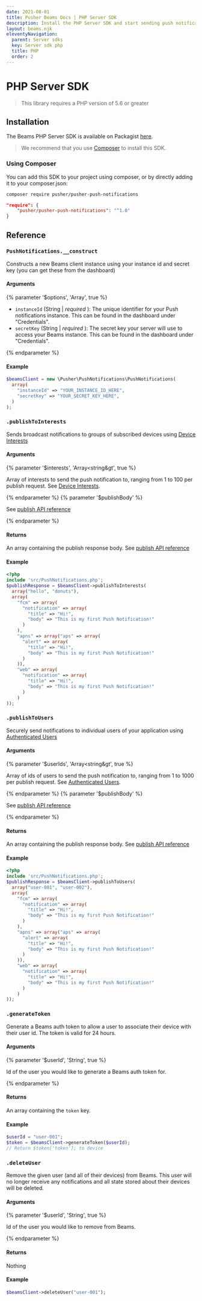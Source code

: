 ```yaml
---
date: 2021-08-01
title: Pusher Beams Docs | PHP Server SDK
description: Install the PHP Server SDK and start sending push notifications to your users. Learn how to install using composer and publish notificaitons from your PHP app.
layout: beams.njk
eleventyNavigation:
  parent: Server sdks
  key: Server sdk php
  title: PHP
  order: 2
---
```


# PHP Server SDK

> This library requires a PHP version of 5.6 or greater

## Installation

The Beams PHP Server SDK is available on Packagist [here](https://packagist.org/packages/pusher/pusher-push-notifications).

> We recommend that you use [Composer](https://getcomposer.org/) to install this SDK.

### Using Composer

You can add this SDK to your project using composer, or by directly adding it to your composer.json:

```bash
composer require pusher/pusher-push-notifications
```

```json
"require": {
    "pusher/pusher-push-notifications": "^1.0"
}
```

## Reference

### `PushNotifications.__construct`

Constructs a new Beams client instance using your instance id and secret key (you can get these from the dashboard)

#### Arguments

{% parameter '$options', 'Array', true %}

- `instanceId` (String | _required_ ): The unique identifier for your Push notifications instance. This can be found in the dashboard under "Credentials".
- `secretKey` (String | _required_ ): The secret key your server will use to access your Beams instance. This can be found in the dashboard under "Credentials".

{% endparameter %}

#### Example

```php
$beamsClient = new \Pusher\PushNotifications\PushNotifications(
  array(
    "instanceId" => "YOUR_INSTANCE_ID_HERE",
    "secretKey" => "YOUR_SECRET_KEY_HERE",
  )
);
```

### `.publishToInterests`

Sends broadcast notifications to groups of subscribed devices using [Device Interests](/docs/beams/concepts/device-interests)

#### Arguments

{% parameter '$interests', 'Array&lt;string&gt', true %}

Array of interests to send the push notification to, ranging from 1 to 100 per publish request. See [Device Interests](/docs/beams/concepts/device-interests).

{% endparameter %}
{% parameter '$publishBody' %}

See [publish API reference](/docs/beams/reference/publish-api#request-body)

{% endparameter %}

#### Returns

An array containing the publish response body. See [publish API reference](/docs/beams/reference/publish-api#success-response-body)

#### Example

```php
<?php
include 'src/PushNotifications.php';
$publishResponse = $beamsClient->publishToInterests(
  array("hello", "donuts"),
  array(
    "fcm" => array(
      "notification" => array(
        "title" => "Hi!",
        "body" => "This is my first Push Notification!"
      )
    ),
    "apns" => array("aps" => array(
      "alert" => array(
        "title" => "Hi!",
        "body" => "This is my first Push Notification!"
      )
    )),
    "web" => array(
      "notification" => array(
        "title" => "Hi!",
        "body" => "This is my first Push Notification!"
      )
    )
));
```

### `.publishToUsers`

Securely send notifications to individual users of your application using [Authenticated Users](/docs/beams/concepts/authenticated-users)

#### Arguments

{% parameter '$userIds', 'Array&lt;string&gt', true %}

Array of ids of users to send the push notification to, ranging from 1 to 1000 per publish request. See [Authenticated Users](/docs/beams/concepts/authenticated-users).

{% endparameter %}
{% parameter '$publishBody' %}

See [publish API reference](/docs/beams/reference/publish-api#request-body)

{% endparameter %}

#### Returns

An array containing the publish response body. See [publish API reference](/docs/beams/reference/publish-api#success-response-body)

#### Example

```php
<?php
include 'src/PushNotifications.php';
$publishResponse = $beamsClient->publishToUsers(
  array("user-001", "user-002"),
  array(
    "fcm" => array(
      "notification" => array(
        "title" => "Hi!",
        "body" => "This is my first Push Notification!"
      )
    ),
    "apns" => array("aps" => array(
      "alert" => array(
        "title" => "Hi!",
        "body" => "This is my first Push Notification!"
      )
    )),
    "web" => array(
      "notification" => array(
        "title" => "Hi!",
        "body" => "This is my first Push Notification!"
      )
    )
));
```

### `.generateToken`

Generate a Beams auth token to allow a user to associate their device with their user id. The token is valid for 24 hours.

#### Arguments

{% parameter '$userId', 'String', true %}

Id of the user you would like to generate a Beams auth token for.

{% endparameter %}

#### Returns

An array containing the `token` key.

#### Example

```php
$userId = "user-001";
$token = $beamsClient->generateToken($userId);
// Return $token['token']; to device
```

### `.deleteUser`

Remove the given user (and all of their devices) from Beams. This user will no longer receive any notifications and all state stored about their devices will be deleted.

#### Arguments

{% parameter '$userId', 'String', true %}

Id of the user you would like to remove from Beams.

{% endparameter %}

#### Returns

Nothing

#### Example

```php
$beamsClient->deleteUser("user-001");
```
